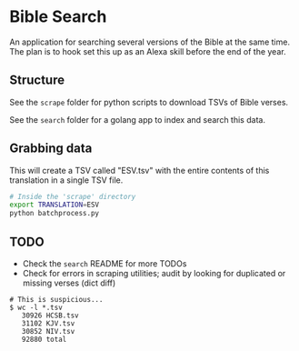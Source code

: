# Bible Search

An application for searching several versions of the Bible at the same time.  The plan is to hook set this up as an Alexa skill before the end of the year.

## Structure

See the `scrape` folder for python scripts to download TSVs of Bible verses.

See the `search` folder for a golang app to index and search this data.

## Grabbing data

This will create a TSV called "ESV.tsv" with the entire contents of this translation in a single TSV file.

```bash
# Inside the 'scrape' directory
export TRANSLATION=ESV
python batchprocess.py

```

## TODO

* Check the `search` README for more TODOs
* Check for errors in scraping utilities; audit by looking for duplicated or missing verses (dict diff)

```
# This is suspicious...
$ wc -l *.tsv
   30926 HCSB.tsv
   31102 KJV.tsv
   30852 NIV.tsv
   92880 total
```

